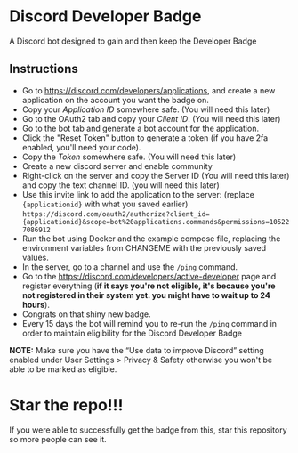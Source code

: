 # Discord Developer Badge
A Discord bot designed to gain and then keep the Developer Badge


## Instructions

- Go to https://discord.com/developers/applications, and create a new application on the account you want the badge on.
- Copy your _Application ID_ somewhere safe. (You will need this later)
- Go to the OAuth2 tab and copy your _Client ID_. (You will need this later)
- Go to the bot tab and generate a bot account for the application.
- Click the "Reset Token" button to generate a token (if you have 2fa enabled, you'll need your code).
- Copy the _Token_ somewhere safe. (You will need this later)
- Create a new discord server and enable community
- Right-click on the server and copy the Server ID (You will need this later) and copy the text channel ID. (you will need this later)
- Use this invite link to add the application to the server: (replace ``{applicationid}`` with what you saved earlier) ``https://discord.com/oauth2/authorize?client_id={applicationid}&scope=bot%20applications.commands&permissions=105227086912``
- Run the bot using Docker and the example compose file, replacing the environment variables from CHANGEME with the previously saved values.
- In the server, go to a channel and use the ``/ping`` command.
- Go to the <https://discord.com/developers/active-developer> page and register everything (**if it says you're not eligible, it's because you're not registered in their system yet. you might have to wait up to 24 hours**).
- Congrats on that shiny new badge.
- Every 15 days the bot will remind you to re-run the ``/ping`` command in order to maintain eligibility for the Discord Developer Badge


**NOTE:** Make sure you have the “Use data to improve Discord” setting enabled under User Settings > Privacy & Safety otherwise you won't be able to be marked as eligible.


# Star the repo!!!
If you were able to successfully get the badge from this, star this repository so more people can see it.
